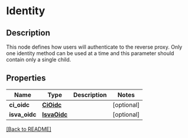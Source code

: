 # Identity

## Description

This node defines how users will authenticate to the reverse proxy. Only one identity method can be used at a time and this parameter should contain only a single child.


## Properties

Name | Type | Description | Notes
------------ | ------------- | ------------- | -------------
**ci\_oidc** | [**CiOidc**](CiOidc.md) |  | [optional] 
**isva\_oidc** | [**IsvaOidc**](IsvaOidc.md) |  | [optional] 

[[Back to README]](../README.md)



